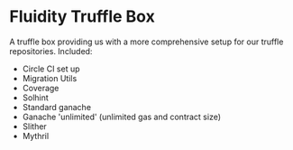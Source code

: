 # Fluidity Truffle Box

A truffle box providing us with a more comprehensive setup for our truffle repositories.
Included:
- Circle CI set up
- Migration Utils
- Coverage
- Solhint
- Standard ganache
- Ganache 'unlimited' (unlimited gas and contract size)
- Slither
- Mythril